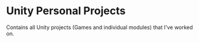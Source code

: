 # Unity Personal Projects
Contains all Unity projects (Games and individual modules) that I've worked on.
